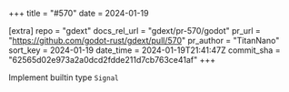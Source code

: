 +++
title = "#570"
date = 2024-01-19

[extra]
repo = "gdext"
docs_rel_url = "gdext/pr-570/godot"
pr_url = "https://github.com/godot-rust/gdext/pull/570"
pr_author = "TitanNano"
sort_key = 2024-01-19
date_time = 2024-01-19T21:41:47Z
commit_sha = "62565d02e973a2a0dcd2fdde211d7cb763ce41af"
+++

Implement builtin type `Signal`

